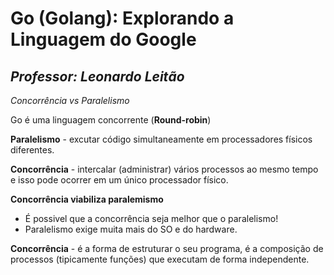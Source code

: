 # **Go (Golang): Explorando a Linguagem do Google**
## *Professor: Leonardo Leitão*

*Concorrência vs Paralelismo*

Go é uma linguagem concorrente (**Round-robin**)

**Paralelismo** - excutar código simultaneamente em processadores físicos diferentes.

**Concorrência** - intercalar (administrar) vários processos ao mesmo tempo e isso pode ocorrer em um único processador físico.

**Concorrência viabiliza paralemismo**

* É possivel que a concorrência seja melhor que o paralelismo!
* Paralelismo exige muita mais do SO e do hardware.

**Concorrência** -  é a forma de estruturar o seu programa, é a composição de processos (tipicamente funções) que executam de forma independente.